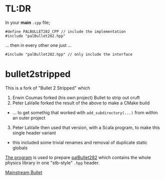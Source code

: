 # TL:DR

In your **main** `.cpp` file;

```
#define PALBULLET282_CPP // include the implementation
#include "palBullet282.hpp"
```

... then in every other one just ...

```
#include "palBullet282.hpp" // only include the interface
```

# bullet2stripped

This is a fork of "Bullet 2 Stripped" which 

1. Erwin Coumas forked (his own project) Bullet to strip out cruft
2. Peter LaValle forked the result of the above to make a CMake build
  * ... to get somethig that worked with `add_subdirectory(...)` from within an outer project
3. Peter LaValle then used that version, with a Scala program, to make this single header variant
  * this included some trivial renames and removal of duplicate static globals

[The program](scala-script/) is used to prepare [palBullet282](palBullet282.hpp) which contains the whole physics library in one "stb-style" `.hpp` header.

[Mainstream Bullet](https://github.com/erwincoumans/bullet3) 
